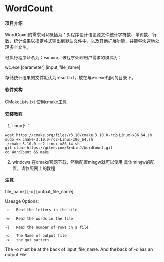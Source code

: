 # WordCount

#### 项目介绍
WordCount的需求可以概括为：对程序设计语言源文件统计字符数、单词数、行数，统计结果以指定格式输出到默认文件中，以及其他扩展功能，并能够快速地处理多个文件。

可执行程序命名为：wc.exe，该程序处理用户需求的模式为：

wc.exe [parameter] [input_file_name]

存储统计结果的文件默认为result.txt，放在与wc.exe相同的目录下。

#### 软件架构
CMakeLists.txt 使用cmake工具


#### 安装教程

1. linux下：
       
```
wget https://cmake.org/files/v3.10/cmake-3.10.0-rc2-Linux-x86_64.sh
sudo +x cmake-3.10.0-rc2-Linux-x86_64.sh
./cmake-3.10.0-rc2-Linux-x86_64.sh
git clone https://gitee.com/SenLinJ/WordCount.git
cd WordCount && make 
```

2. windows
在cmake官网下载，然后配置mingw就可以使用
具体mingw的配置，请参照网上的教程
#### 注意

file_name] [-o] [output_file_name]

Useage Options:

    -c   Read the letters in the file

    -w   Read the words in the file

    -l   Read the number of rows in a file

    -o   The Name of output file
    -x   the gui pattern
The -o must be at the back of input_file_name. And the back of -o has an output File!


